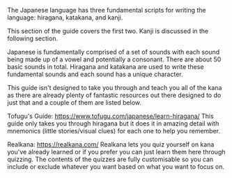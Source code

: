 The Japanese language has three fundamental scripts for writing the language: hiragana, katakana, and kanji.

This section of the guide covers the first two.  Kanji is discussed in the following section.

Japanese is fundamentally comprised of a set of sounds with each sound being made up of a vowel and potentially a consonant.  There are about 50 basic sounds in total.  Hiragana and katakana are used to write these fundamental sounds and each sound has a unique character.

This guide isn't designed to take you through and teach you all of the kana as there are already plenty of fantastic resources out there designed to do just that and a couple of them are listed below.

Tofugu's Guide:
https://www.tofugu.com/japanese/learn-hiragana/
This guide only takes you through hiragana but it does it in amazing detail with mnemonics (little stories/visual clues) for each one to help you remember.

Realkana:
https://realkana.com/
Realkana lets you quiz yourself on kana you've already learned or if you prefer you can just learn them here through quizzing.  The contents of the quizzes are fully customisable so you can include or exclude whatever you want based on what you want to focus on.

